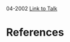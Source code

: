 

04-2002
[Link to Talk](https://www.churchofjesuschrist.org/study/general-conference/2002/04/saturday-morning-session?lang=eng)



# References
